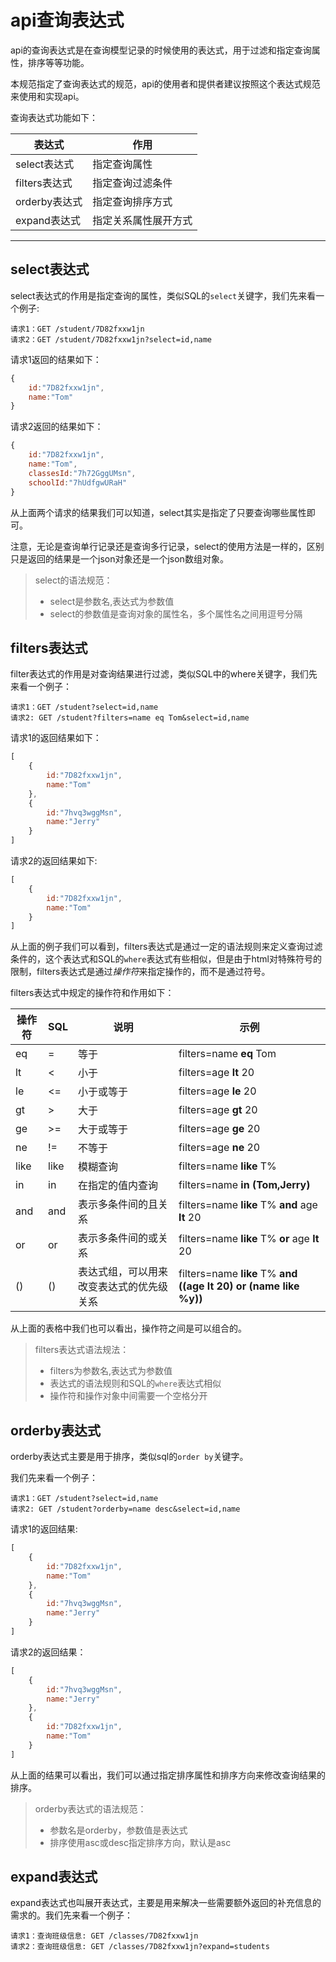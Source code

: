 # api查询表达式

api的查询表达式是在查询模型记录的时候使用的表达式，用于过滤和指定查询属性，排序等等功能。

本规范指定了查询表达式的规范，api的使用者和提供者建议按照这个表达式规范来使用和实现api。

查询表达式功能如下：

|表达式|作用|
|----|----|
|select表达式|指定查询属性|
|filters表达式|指定查询过滤条件|
|orderby表达式|指定查询排序方式|
|expand表达式|指定关系属性展开方式|

------

## select表达式

select表达式的作用是指定查询的属性，类似SQL的`select`关键字，我们先来看一个例子:

```
请求1：GET /student/7D82fxxw1jn
请求2：GET /student/7D82fxxw1jn?select=id,name
```

请求1返回的结果如下：

```javascript
{
    id:"7D82fxxw1jn",
    name:"Tom"
}
```

请求2返回的结果如下：

```javascript
{
    id:"7D82fxxw1jn",
    name:"Tom",
    classesId:"7h72GggUMsn",
    schoolId:"7hUdfgwURaH"
}
```

从上面两个请求的结果我们可以知道，select其实是指定了只要查询哪些属性即可。

注意，无论是查询单行记录还是查询多行记录，select的使用方法是一样的，区别只是返回的结果是一个json对象还是一个json数组对象。

> select的语法规范：
> * select是参数名,表达式为参数值
> * select的参数值是查询对象的属性名，多个属性名之间用逗号分隔

## filters表达式

filter表达式的作用是对查询结果进行过滤，类似SQL中的where关键字，我们先来看一个例子：

```
请求1：GET /student?select=id,name
请求2: GET /student?filters=name eq Tom&select=id,name
```

请求1的返回结果如下：

```javascript
[
    {
        id:"7D82fxxw1jn",
        name:"Tom"
    },
    {
        id:"7hvq3wggMsn",
        name:"Jerry"
    }
]
```

请求2的返回结果如下:

```javascript
[
    {
        id:"7D82fxxw1jn",
        name:"Tom"
    }
]
```

从上面的例子我们可以看到，filters表达式是通过一定的语法规则来定义查询过滤条件的，这个表达式和SQL的`where`表达式有些相似，但是由于html对特殊符号的限制，filters表达式是通过*操作符*来指定操作的，而不是通过符号。

filters表达式中规定的操作符和作用如下：

|操作符|SQL|说明|示例|
|----|----|----|----|
|eq|=|等于|filters=name **eq** Tom|
|lt|<|小于|filters=age **lt** 20|
|le|<=|小于或等于|filters=age **le** 20|
|gt|>|大于|filters=age **gt** 20|
|ge|>=|大于或等于|filters=age **ge** 20|
|ne|!=|不等于|filters=age **ne** 20|
|like|like|模糊查询|filters=name **like** T%|
|in|in|在指定的值内查询|filters=name **in** **(**Tom,Jerry**)**|
|and|and|表示多条件间的且关系|filters=name **like** T% **and** age **lt** 20|
|or|or|表示多条件间的或关系|filters=name **like** T% **or** age **lt** 20|
|()|()|表达式组，可以用来改变表达式的优先级关系|filters=name **like** T% **and** **((**age **lt** 20**)** **or** **(**name **like** %y**))**|

从上面的表格中我们也可以看出，操作符之间是可以组合的。

> filters表达式语法规法：
> * filters为参数名,表达式为参数值
> * 表达式的语法规则和SQL的`where`表达式相似
> * 操作符和操作对象中间需要一个空格分开

## orderby表达式

orderby表达式主要是用于排序，类似sql的`order by`关键字。

我们先来看一个例子：

```
请求1：GET /student?select=id,name
请求2: GET /student?orderby=name desc&select=id,name
```

请求1的返回结果:

```javascript
[
    {
        id:"7D82fxxw1jn",
        name:"Tom"
    },
    {
        id:"7hvq3wggMsn",
        name:"Jerry"
    }
]
```

请求2的返回结果：

```javascript
[
    {
        id:"7hvq3wggMsn",
        name:"Jerry"
    },
    {
        id:"7D82fxxw1jn",
        name:"Tom"
    }
]
```

从上面的结果可以看出，我们可以通过指定排序属性和排序方向来修改查询结果的排序。

> orderby表达式的语法规范：
> * 参数名是orderby，参数值是表达式
> * 排序使用asc或desc指定排序方向，默认是asc

## expand表达式

expand表达式也叫展开表达式，主要是用来解决一些需要额外返回的补充信息的需求的。我们先来看一个例子：

```
请求1：查询班级信息: GET /classes/7D82fxxw1jn
请求2：查询班级信息: GET /classes/7D82fxxw1jn?expand=students
```